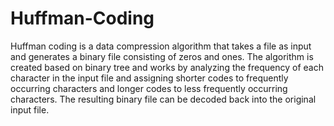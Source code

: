 # Huffman-Coding

Huffman coding is a data compression algorithm that takes a file as input and generates a binary file consisting of zeros and ones. The algorithm is created based on binary tree and works by analyzing the frequency of each character in the input file and assigning shorter codes to frequently occurring characters and longer codes to less frequently occurring characters. The resulting binary file can be decoded back into the original input file.
